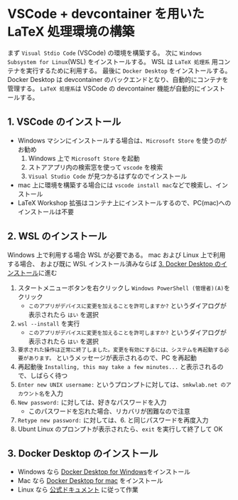 # VSCode + devcontainer を用いた LaTeX 処理環境の構築

まず `Visual Stdio Code` (VSCode) の環境を構築する。
次に `Windows Subsystem for Linux`(WSL) をインストールする。
WSL は `LaTeX 処理系` 用コンテナを実行するために利用する。
最後に `Docker Desktop` をインストールする。
Docker Desktop は devcontainer のバックエンドとなり、自動的にコンテナを管理する。
`LaTeX 処理系`は VSCode の devcontainer 機能が自動的にインストールする。

## 1. VSCode のインストール

- Windows マシンにインストールする場合は、`Microsoft Store` を使うのがお勧め
    1. Windows 上で `Microsoft Store` を起動
    2. ストアアプリ内の検索窓を使って `vscode` を検索
    3. `Visual Studio Code` が見つかるはずなのでインストール
- mac 上に環境を構築する場合には `vscode install mac`などで検索し、インストール
- LaTeX Workshop 拡張はコンテナ上にインストールするので、PC(mac)へのインストールは不要

## 2. WSL のインストール

Windows 上で利用する場合 WSL が必要である。
mac および Linux 上で利用する場合、
および既に WSL インストール済みならば [3. Docker Desktop のインストール](#3-docker-desktop-のインストール)に進む
  
1. スタートメニューボタンを右クリックし `Windows PowerShell (管理者)(A)`をクリック
    - `このアプリがデバイスに変更を加えることを許可しますか?` というダイアログが表示されたら `はい` を選択
1. `wsl --install` を実行
    - `このアプリがデバイスに変更を加えることを許可しますか?` というダイアログが表示されたら `はい` を選択
1. `要求された操作は正常に終了しました。変更を有効にするには、システムを再起動する必要があります。` というメッセージが表示されるので、PC を再起動
1. 再起動後 `Installing, this may take a few minutes...` と表示されるので、しばらく待つ
1. `Enter new UNIX username:` というプロンプトに対しては、`smkwlab.net のアカウント名`を入力
1. `New password:` に対しては、好きなパスワードを入力
   - このパスワードを忘れた場合、リカバリが困難なので注意
1. `Retype new password:` に対しては、6. と同じパスワードを再度入力
1. Ubunt Linux のプロンプトが表示されたら、`exit` を実行して終了して OK

## 3. Docker Desktop のインストール

- Windows なら [Docker Desktop for Windows](https://docs.docker.com/desktop/windows/install/)をインストール
- Mac なら [Docker Desktop for mac](https://docs.docker.com/desktop/install/mac-install/) をインストール
- Linux なら [公式ドキュメント](https://docs.docker.jp/desktop/install/linux-install.html) に従って作業
